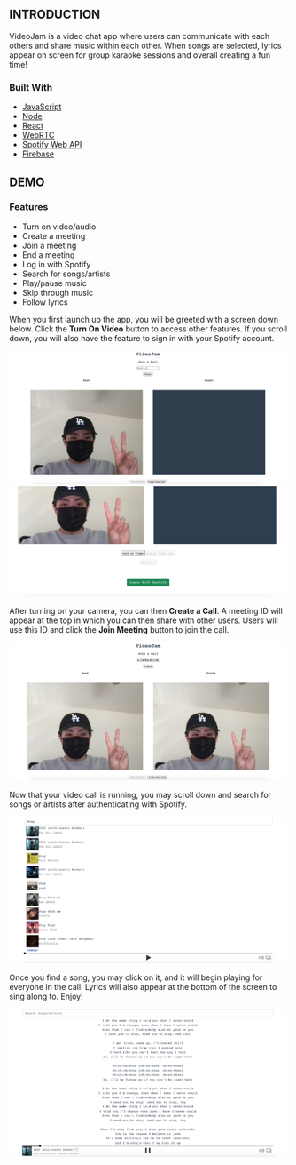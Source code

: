 INTRODUCTION
-----------
VideoJam is a video chat app where users can communicate with each others and
share music within each other. When songs are selected, lyrics appear on screen
for group karaoke sessions and overall creating a fun time!

### Built With
* [JavaScript](https://www.javascript.com/)
* [Node](https://nodejs.org/en/)
* [React](https://reactjs.org/)
* [WebRTC](https://webrtc.org/)
* [Spotify Web API](https://developer.spotify.com/documentation/web-api/)
* [Firebase](https://firebase.google.com/)

DEMO
------
### Features
* Turn on video/audio
* Create a meeting
* Join a meeting
* End a meeting
* Log in with Spotify
* Search for songs/artists 
* Play/pause music
* Skip through music
* Follow lyrics

When you first launch up the app, you will be greeted with a screen down below. 
Click the **Turn On Video** button to access other features.
If you scroll down, you will also have the feature to sign in with your Spotify account.

<img src="images/start_call.png" width="500">
<br>
<img src="images/spotify_login.png" width="500">

After turning on your camera, you can then **Create a Call**.
A meeting ID will appear at the top in which you can then share with other users.
Users will use this ID and click the **Join Meeting** button to join the call.

<img src="images/video_call.png" width="500">

Now that your video call is running, you may scroll down and search for songs or artists after authenticating with Spotify.

<img src="images/search.png" width="500">

Once you find a song, you may click on it, and it will begin playing for everyone in the call.
Lyrics will also appear at the bottom of the screen to sing along to. Enjoy!

<img src="images/lyrics.png" width="500">

